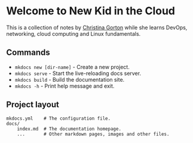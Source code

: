 # Welcome to New Kid in the Cloud

This is a collection of notes by <a href= "https://twitter.com/coffeecraftcode" target="_blank" rel="noopener noreferrer">Christina Gorton</a> while she learns DevOps, networking, cloud computing and Linux fundamentals.

## Commands

- `mkdocs new [dir-name]` - Create a new project.
- `mkdocs serve` - Start the live-reloading docs server.
- `mkdocs build` - Build the documentation site.
- `mkdocs -h` - Print help message and exit.

## Project layout

    mkdocs.yml    # The configuration file.
    docs/
        index.md  # The documentation homepage.
        ...       # Other markdown pages, images and other files.

